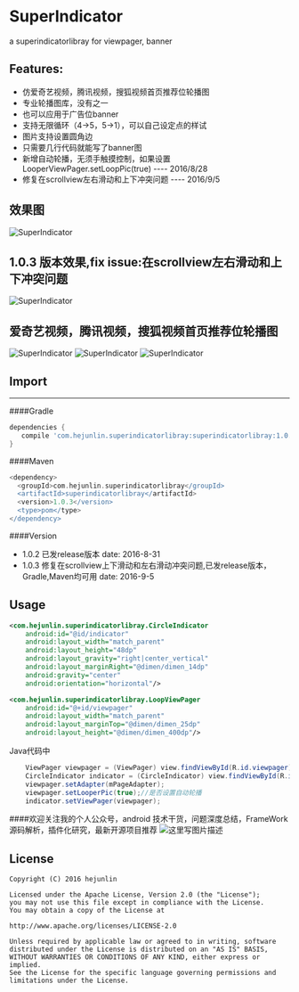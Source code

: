 SuperIndicator
===============
a superindicatorlibray for viewpager, banner

## Features:
- 仿爱奇艺视频，腾讯视频，搜狐视频首页推荐位轮播图
- 专业轮播图库，没有之一
- 也可以应用于广告位banner
- 支持无限循环（4->5，5->1），可以自己设定点的样试
- 图片支持设置圆角边
- 只需要几行代码就能写了banner图
- 新增自动轮播，无须手触摸控制，如果设置LooperViewPager.setLoopPic(true) ---- 2016/8/28
- 修复在scrollview左右滑动和上下冲突问题 ---- 2016/9/5


效果图
------------
![SuperIndicator](/image/SuperIndicator.gif)

1.0.3 版本效果,fix issue:在scrollview左右滑动和上下冲突问题
------------
![SuperIndicator](/image/device-2016-09-05-162915.gif)


爱奇艺视频，腾讯视频，搜狐视频首页推荐位轮播图
------------
![SuperIndicator](/image/iqiyi.png) ![SuperIndicator](/image/sohu.png) ![SuperIndicator](/image/tencent.png)

## Import
------------

####Gradle
```groovy
dependencies {
   compile 'com.hejunlin.superindicatorlibray:superindicatorlibray:1.0.3'
}
```
####Maven
```groovy
<dependency>
  <groupId>com.hejunlin.superindicatorlibray</groupId>
  <artifactId>superindicatorlibray</artifactId>
  <version>1.0.3</version>
  <type>pom</type>
</dependency>
```

####Version

- 1.0.2 已发release版本 date: 2016-8-31
- 1.0.3 修复在scrollview上下滑动和左右滑动冲突问题,已发release版本，Gradle,Maven均可用 date: 2016-9-5


Usage
--------
```xml
<com.hejunlin.superindicatorlibray.CircleIndicator
    android:id="@id/indicator"
    android:layout_width="match_parent"
    android:layout_height="48dp"
    android:layout_gravity="right|center_vertical"
    android:layout_marginRight="@dimen/dimen_14dp"
    android:gravity="center"
    android:orientation="horizontal"/>
```
```xml
<com.hejunlin.superindicatorlibray.LoopViewPager
    android:id="@+id/viewpager"
    android:layout_width="match_parent"
    android:layout_marginTop="@dimen/dimen_25dp"
    android:layout_height="@dimen/dimen_400dp"/>
```
Java代码中
```java
    ViewPager viewpager = (ViewPager) view.findViewById(R.id.viewpager);
    CircleIndicator indicator = (CircleIndicator) view.findViewById(R.id.indicator);
    viewpager.setAdapter(mPageAdapter);
    viewpager.setLooperPic(true);//是否设置自动轮播
    indicator.setViewPager(viewpager);
```



####欢迎关注我的个人公众号，android 技术干货，问题深度总结，FrameWork源码解析，插件化研究，最新开源项目推荐
![这里写图片描述](https://github.com/hejunlin2013/RedPackage/blob/master/image/qrcode.jpg)

License
--------
```
Copyright (C) 2016 hejunlin

Licensed under the Apache License, Version 2.0 (the "License");
you may not use this file except in compliance with the License.
You may obtain a copy of the License at

http://www.apache.org/licenses/LICENSE-2.0

Unless required by applicable law or agreed to in writing, software
distributed under the License is distributed on an "AS IS" BASIS,
WITHOUT WARRANTIES OR CONDITIONS OF ANY KIND, either express or implied.
See the License for the specific language governing permissions and
limitations under the License.
```